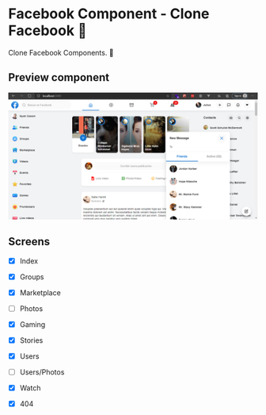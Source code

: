 
# Facebook Component - Clone Facebook :blue_heart:

Clone Facebook Components. :busts_in_silhouette:


## Preview component 

![preview image](./preview.PNG)

## Screens

* [x] Index
* [x] Groups
* [x] Marketplace
* [ ] Photos
* [x] Gaming
* [x] Stories
* [x] Users
* [ ] Users/Photos
* [x] Watch
* [x] 404

